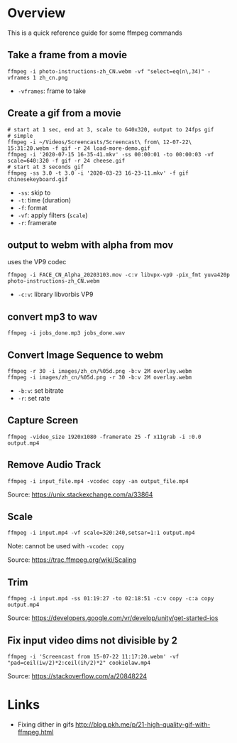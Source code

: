 # Overview

This is a quick reference guide for some ffmpeg commands

## Take a frame from a movie

```
ffmpeg -i photo-instructions-zh_CN.webm -vf "select=eq(n\,34)" -vframes 1 zh_cn.png
```

* `-vframes`: frame to take

## Create a gif from a movie

```
# start at 1 sec, end at 3, scale to 640x320, output to 24fps gif
# simple
ffmpeg -i ~/Videos/Screencasts/Screencast\ from\ 12-07-22\ 15:31:20.webm -f gif -r 24 load-more-demo.gif
ffmpeg -i '2020-07-15 16-35-41.mkv' -ss 00:00:01 -to 00:00:03 -vf scale=640:320 -f gif -r 24 cheese.gif
# start at 3 seconds gif
ffmpeg -ss 3.0 -t 3.0 -i '2020-03-23 16-23-11.mkv' -f gif chinesekeyboard.gif
```

* `-ss`: skip to
* `-t`: time (duration)
* `-f`: format
* `-vf`: apply filters (`scale`)
* `-r`: framerate

## output to webm with alpha from mov

uses the VP9 codec

```
ffmpeg -i FACE_CN_Alpha_20203103.mov -c:v libvpx-vp9 -pix_fmt yuva420p photo-instructions-zh_CN.webm
```

* `-c:v`: library libvorbis VP9

## convert mp3 to wav

```
ffmpeg -i jobs_done.mp3 jobs_done.wav 
```

## Convert Image Sequence to webm

```
ffmpeg -r 30 -i images/zh_cn/%05d.png -b:v 2M overlay.webm 
ffmpeg -i images/zh_cn/%05d.png -r 30 -b:v 2M overlay.webm
```

* `-b:v`: set bitrate
* `-r`: set rate

## Capture Screen

```
ffmpeg -video_size 1920x1080 -framerate 25 -f x11grab -i :0.0 output.mp4
```

## Remove Audio Track

```
ffmpeg -i input_file.mp4 -vcodec copy -an output_file.mp4
```
Source: https://unix.stackexchange.com/a/33864



## Scale

```
ffmpeg -i input.mp4 -vf scale=320:240,setsar=1:1 output.mp4
```
Note: cannot be used with `-vcodec copy`

Source: https://trac.ffmpeg.org/wiki/Scaling

## Trim

```
ffmpeg -i input.mp4 -ss 01:19:27 -to 02:18:51 -c:v copy -c:a copy output.mp4
```

Source: https://developers.google.com/vr/develop/unity/get-started-ios

## Fix input video dims not divisible by 2

```
ffmpeg -i 'Screencast from 15-07-22 11:17:20.webm' -vf "pad=ceil(iw/2)*2:ceil(ih/2)*2" cookielaw.mp4
```

Source: https://stackoverflow.com/a/20848224

# Links

* Fixing dither in gifs http://blog.pkh.me/p/21-high-quality-gif-with-ffmpeg.html
